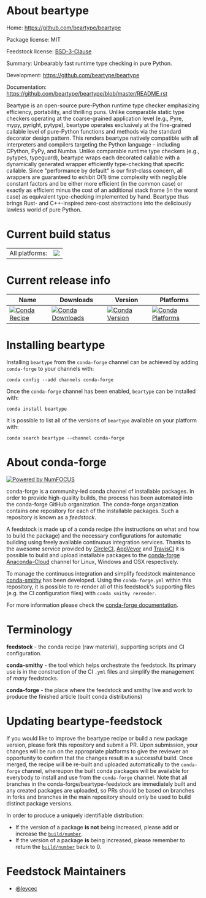About beartype
==============

Home: https://github.com/beartype/beartype

Package license: MIT

Feedstock license: [BSD-3-Clause](https://github.com/conda-forge/beartype-feedstock/blob/master/LICENSE.txt)

Summary: Unbearably fast runtime type checking in pure Python.

Development: https://github.com/beartype/beartype

Documentation: https://github.com/beartype/beartype/blob/master/README.rst

Beartype is an open-source pure-Python runtime type checker emphasizing
efficiency, portability, and thrilling puns. Unlike comparable static type
checkers operating at the coarse-grained application level (e.g., Pyre,
mypy, pyright, pytype), beartype operates exclusively at the fine-grained
callable level of pure-Python functions and methods via the standard
decorator design pattern. This renders beartype natively compatible with
all interpreters and compilers targeting the Python language – including
CPython, PyPy, and Numba. Unlike comparable runtime type checkers (e.g.,
pytypes, typeguard), beartype wraps each decorated callable with a
dynamically generated wrapper efficiently type-checking that specific
callable. Since "performance by default" is our first-class concern, all
wrappers are guaranteed to exhibit O(1) time complexity with negligible
constant factors and be either more efficient (in the common case) or
exactly as efficient minus the cost of an additional stack frame (in the
worst case) as equivalent type-checking implemented by hand. Beartype thus
brings Rust- and C++-inspired zero-cost abstractions into the deliciously
lawless world of pure Python.


Current build status
====================


<table><tr><td>All platforms:</td>
    <td>
      <a href="https://dev.azure.com/conda-forge/feedstock-builds/_build/latest?definitionId=9945&branchName=master">
        <img src="https://dev.azure.com/conda-forge/feedstock-builds/_apis/build/status/beartype-feedstock?branchName=master">
      </a>
    </td>
  </tr>
</table>

Current release info
====================

| Name | Downloads | Version | Platforms |
| --- | --- | --- | --- |
| [![Conda Recipe](https://img.shields.io/badge/recipe-beartype-green.svg)](https://anaconda.org/conda-forge/beartype) | [![Conda Downloads](https://img.shields.io/conda/dn/conda-forge/beartype.svg)](https://anaconda.org/conda-forge/beartype) | [![Conda Version](https://img.shields.io/conda/vn/conda-forge/beartype.svg)](https://anaconda.org/conda-forge/beartype) | [![Conda Platforms](https://img.shields.io/conda/pn/conda-forge/beartype.svg)](https://anaconda.org/conda-forge/beartype) |

Installing beartype
===================

Installing `beartype` from the `conda-forge` channel can be achieved by adding `conda-forge` to your channels with:

```
conda config --add channels conda-forge
```

Once the `conda-forge` channel has been enabled, `beartype` can be installed with:

```
conda install beartype
```

It is possible to list all of the versions of `beartype` available on your platform with:

```
conda search beartype --channel conda-forge
```


About conda-forge
=================

[![Powered by NumFOCUS](https://img.shields.io/badge/powered%20by-NumFOCUS-orange.svg?style=flat&colorA=E1523D&colorB=007D8A)](http://numfocus.org)

conda-forge is a community-led conda channel of installable packages.
In order to provide high-quality builds, the process has been automated into the
conda-forge GitHub organization. The conda-forge organization contains one repository
for each of the installable packages. Such a repository is known as a *feedstock*.

A feedstock is made up of a conda recipe (the instructions on what and how to build
the package) and the necessary configurations for automatic building using freely
available continuous integration services. Thanks to the awesome service provided by
[CircleCI](https://circleci.com/), [AppVeyor](https://www.appveyor.com/)
and [TravisCI](https://travis-ci.com/) it is possible to build and upload installable
packages to the [conda-forge](https://anaconda.org/conda-forge)
[Anaconda-Cloud](https://anaconda.org/) channel for Linux, Windows and OSX respectively.

To manage the continuous integration and simplify feedstock maintenance
[conda-smithy](https://github.com/conda-forge/conda-smithy) has been developed.
Using the ``conda-forge.yml`` within this repository, it is possible to re-render all of
this feedstock's supporting files (e.g. the CI configuration files) with ``conda smithy rerender``.

For more information please check the [conda-forge documentation](https://conda-forge.org/docs/).

Terminology
===========

**feedstock** - the conda recipe (raw material), supporting scripts and CI configuration.

**conda-smithy** - the tool which helps orchestrate the feedstock.
                   Its primary use is in the construction of the CI ``.yml`` files
                   and simplify the management of *many* feedstocks.

**conda-forge** - the place where the feedstock and smithy live and work to
                  produce the finished article (built conda distributions)


Updating beartype-feedstock
===========================

If you would like to improve the beartype recipe or build a new
package version, please fork this repository and submit a PR. Upon submission,
your changes will be run on the appropriate platforms to give the reviewer an
opportunity to confirm that the changes result in a successful build. Once
merged, the recipe will be re-built and uploaded automatically to the
`conda-forge` channel, whereupon the built conda packages will be available for
everybody to install and use from the `conda-forge` channel.
Note that all branches in the conda-forge/beartype-feedstock are
immediately built and any created packages are uploaded, so PRs should be based
on branches in forks and branches in the main repository should only be used to
build distinct package versions.

In order to produce a uniquely identifiable distribution:
 * If the version of a package **is not** being increased, please add or increase
   the [``build/number``](https://conda.io/docs/user-guide/tasks/build-packages/define-metadata.html#build-number-and-string).
 * If the version of a package **is** being increased, please remember to return
   the [``build/number``](https://conda.io/docs/user-guide/tasks/build-packages/define-metadata.html#build-number-and-string)
   back to 0.

Feedstock Maintainers
=====================

* [@leycec](https://github.com/leycec/)

